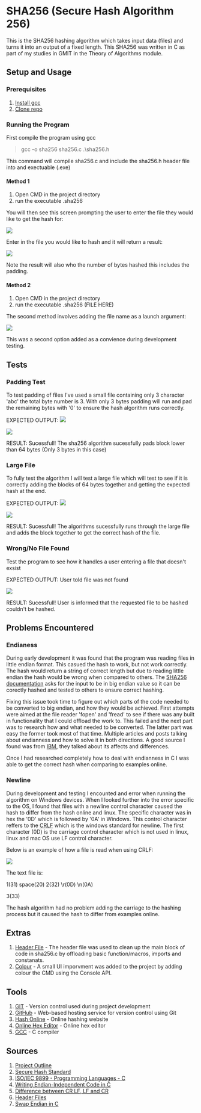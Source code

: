 # SHA256 (Secure Hash Algorithm 256)
This is the SHA256 hashing algorithm which takes input data (files) and turns it into an output of a fixed length.
This SHA256 was written in C as part of my studies in GMIT in the Theory of Algorithms module.

## Setup and Usage

### Prerequisites

1. <a href="https://gcc.gnu.org/install/download.html">Install gcc</a>
2. <a href="https://github.com/cian2009/SHA-256/archive/master.zip">Clone repo</a>

### Running the Program
First compile the program using gcc

> gcc -o sha256 sha256.c .\sha256.h

This command will compile sha256.c and include the sha256.h header file into and exectuable (.exe)

#### Method 1
1. Open CMD in the project directory
2. run the executable .sha256

You will then see this screen prompting the user to enter the file they would like to get the hash for:

<img src="https://imgur.com/rKpW5sM.png"></img>

Enter in the file you would like to hash and it will return a result:

<img src="https://imgur.com/Lv9E6so.png"></img>

Note the result will also who the number of bytes hashed this includes the padding.

#### Method 2
1. Open CMD in the project directory
2. run the executable .sha256 (FILE HERE)

The second method involves adding the file name as a launch argument:

<img src="https://imgur.com/bmVBszA.png"></img>

This was a second option added as a convience during development testing.

## Tests

### Padding Test 

To test padding of files I've used a small file containing only 3 character 'abc' the total byte number is 3.
With only 3 bytes padding will run and pad the remaining bytes with '0' to ensure the hash algorithm runs correctly.

EXPECTED OUTPUT: <img src="https://imgur.com/yiUzdBP.png">

<img src="https://imgur.com/3rfPcnW.png">

RESULT: Sucessfull!
The sha256 algorithm sucessfully pads block lower than 64 bytes (Only 3 bytes in this case)

### Large File

To fully test the algorithm I will test a large file which will test to see if it is correctly adding the blocks of 64 bytes together and getting the expected hash at the end.

EXPECTED OUTPUT: <img src="https://imgur.com/nSmHX65.png">

<img src="https://imgur.com/pT3r8gO.png">

RESULT: Sucessfull!
The algorithms sucessfully runs through the large file and adds the block together to get the correct hash of the file.

### Wrong/No File Found

Test the program to see how it handles a user entering a file that doesn't exsist

EXPECTED OUTPUT: User told file was not found

<img src="https://imgur.com/HNCNsEW.png">

RESULT: Sucessfull!
User is informed that the requested file to be hashed couldn't be hashed.

## Problems Encountered

### Endianess 
During early development it was found that the program was reading files in little endian format. This casued the hash to work, but not work correctly. The hash would return a string of correct length but due to reading little endian the hash would be wrong when compared to others. The <a href="https://www.nist.gov/publications/secure-hash-standard">SHA256 documentation</a> asks for the input to be in big endian value so it can be corectly hashed and tested to others to ensure correct hashing.

Fixing this issue took time to figure out which parts of the code needed to be converted to big endian, and how they would be achieved. First attempts were aimed at the file reader 'fopen' and 'fread' to see if there was any built in functionality that I could offload the work to. This failed and the next part was to research how and what needed to be converted. The latter part was easy the former took most of that time. Multiple articles and posts talking about endianness and how to solve it in both directions. A good source I found was from <a href="https://developer.ibm.com/articles/au-endianc/">IBM</a>, they talked about its affects and differences.

Once I had researched completely how to deal with endianness in C I was able to get the correct hash when comparing to examples online.

### Newline 
During development and testing I encounted and error when running the algorithm on Windows devices. When I looked further into the error specific to the OS, I found that files with a newline control character caused the hash to differ from the hash online and linux. The specific character was in hex the '0D' which is followed by '0A' in Windows. This control character reffers to the 
<a href="https://stackoverflow.com/questions/1552749/difference-between-cr-lf-lf-and-cr-line-break-types">CRLF</a> which is the windows standard for newline. The first character (0D) is the carriage control character which is not used in linux, linux and mac OS use LF control character.

Below is an example of how a file is read when using CRLF:

<img src="https://i.imgur.com/7bBbnEN.png"></img>

The text file is:

1(31) space(20) 2(32) \r(0D) \n(0A)

3(33)

The hash algorithm had no problem adding the carriage to the hashing process but it caused the hash to differ from examples online.

## Extras

1. <a href="https://github.com/cian2009/SHA-256/blob/master/sha256.h">Header File</a> - The header file was used to clean up the main block of code in sha256.c by offloading basic function/macros, imports and constanats.
2. <a href="https://docs.microsoft.com/en-us/windows/console/setconsoletextattribute">Colour</a> - A small UI imporvment was added to the project by adding colour the CMD using the Console API.

## Tools
1. <a href="https://git-scm.com/">GIT</a> - Version control used during project development
2. <a href="https://github.com">GitHub</a> - Web-based hosting service for version control using Git
3. <a href="https://www.fileformat.info/tool/hash.htm">Hash Online</a> - Online hashing website
4. <a href="https://www.onlinehexeditor.com/">Online Hex Editor</a> - Online hex editor
5. <a href="https://gcc.gnu.org/">GCC</a> - C compiler

## Sources
1. <a href="https://github.com/cian2009/SHA-256/blob/master/project.pdf">Project Outline</a>
2. <a href="https://www.nist.gov/publications/secure-hash-standard">Secure Hash Standard</a>
3. <a href="http://www.open-std.org/jtc1/sc22/wg14/">ISO/IEC 9899 - Programming Languages - C</a>
4. <a href="https://developer.ibm.com/articles/au-endianc/">Writing Endian-Independent Code in C</a>
5. <a href="https://stackoverflow.com/questions/1552749/difference-between-cr-lf-lf-and-cr-line-break-types">Difference between CR LF, LF and CR</a>
6. <a href="https://www.w3schools.in/c-tutorial/c-header-files/">Header Files</a>
7. <a href="https://stackoverflow.com/questions/2182002/convert-big-endian-to-little-endian-in-c-without-using-provided-func">Swap Endian in C</a>